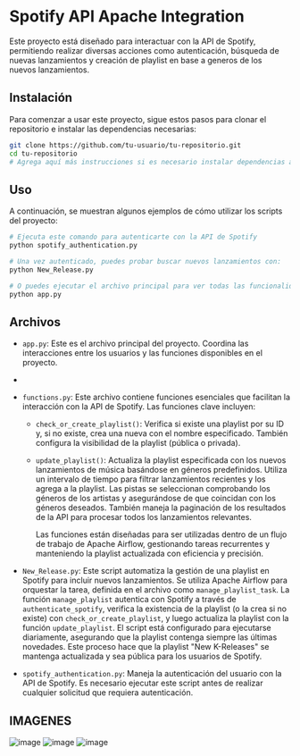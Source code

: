
# Spotify API Apache Integration

Este proyecto está diseñado para interactuar con la API de Spotify, permitiendo realizar diversas acciones como autenticación, búsqueda de nuevas lanzamientos y creación de playlist en base a generos de los nuevos lanzamientos.

## Instalación

Para comenzar a usar este proyecto, sigue estos pasos para clonar el repositorio e instalar las dependencias necesarias:

```bash
git clone https://github.com/tu-usuario/tu-repositorio.git
cd tu-repositorio
# Agrega aquí más instrucciones si es necesario instalar dependencias adicionales
```

## Uso

A continuación, se muestran algunos ejemplos de cómo utilizar los scripts del proyecto:

```python
# Ejecuta este comando para autenticarte con la API de Spotify
python spotify_authentication.py

# Una vez autenticado, puedes probar buscar nuevos lanzamientos con:
python New_Release.py

# O puedes ejecutar el archivo principal para ver todas las funcionalidades:
python app.py
```

## Archivos

- `app.py`: Este es el archivo principal del proyecto. Coordina las interacciones entre los usuarios y las funciones disponibles en el proyecto.
- 
- `functions.py`: Este archivo contiene funciones esenciales que facilitan la interacción con la API de Spotify. Las funciones clave incluyen:

  - `check_or_create_playlist()`: Verifica si existe una playlist por su ID y, si no existe, crea una nueva con el nombre especificado. También configura la visibilidad de la playlist (pública o privada).

  - `update_playlist()`: Actualiza la playlist especificada con los nuevos lanzamientos de música basándose en géneros predefinidos. Utiliza un intervalo de tiempo para filtrar lanzamientos recientes y los agrega a la playlist. Las pistas se seleccionan comprobando los géneros de los artistas y asegurándose de que coincidan con los géneros deseados. También maneja la paginación de los resultados de la API para procesar todos los lanzamientos relevantes.

    Las funciones están diseñadas para ser utilizadas dentro de un flujo de trabajo de Apache Airflow, gestionando tareas recurrentes y manteniendo la playlist actualizada con eficiencia y precisión.

- `New_Release.py`: Este script automatiza la gestión de una playlist en Spotify para incluir nuevos lanzamientos. Se utiliza Apache Airflow para orquestar la tarea, definida en el archivo como `manage_playlist_task`. La función `manage_playlist` autentica con Spotify a través de `authenticate_spotify`, verifica la existencia de la playlist (o la crea si no existe) con `check_or_create_playlist`, y luego actualiza la playlist con la función `update_playlist`. El script está configurado para ejecutarse diariamente, asegurando que la playlist contenga siempre las últimas novedades. Este proceso hace que la playlist "New K-Releases" se mantenga actualizada y sea pública para los usuarios de Spotify.

- `spotify_authentication.py`: Maneja la autenticación del usuario con la API de Spotify. Es necesario ejecutar este script antes de realizar cualquier solicitud que requiera autenticación.

## IMAGENES
![image](https://github.com/JoosR1205/Apache_Ejemplo/assets/160549504/5c451e66-57e3-4840-986f-d0fb707dd105)
![image](https://github.com/JoosR1205/Apache_Ejemplo/assets/160549504/e00edad0-980f-4b13-9212-395ae537e73e)
![image](https://github.com/JoosR1205/Apache_Ejemplo/assets/160549504/843bea00-ab05-422a-9af5-d9cab99d3994)
